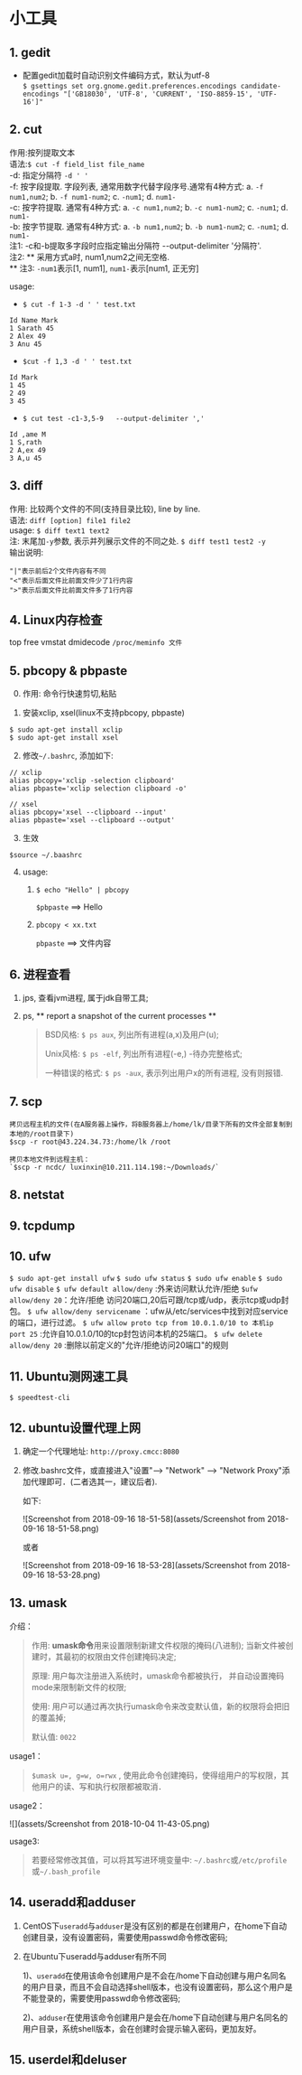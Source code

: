 # 小工具

## 1. gedit
* 配置gedit加载时自动识别文件编码方式，默认为utf-8 <br/>
`$ gsettings set org.gnome.gedit.preferences.encodings candidate-encodings "['GB18030', 'UTF-8', 'CURRENT', 'ISO-8859-15', 'UTF-16']"`

## 2. cut
作用:按列提取文本  <br />
语法:`$ cut -f field_list file_name`  <br />
-d: 指定分隔符 `-d ' '`  <br />
-f: 按字段提取. 字段列表, 通常用数字代替字段序号.通常有4种方式: a. `-f num1,num2`; b. `-f num1-num2`; c. `-num1`; d. `num1-`  <br />
-c: 按字符提取. 通常有4种方式: a. `-c num1,num2`; b. `-c num1-num2`; c. `-num1`; d. `num1-`  <br />
-b: 按字节提取. 通常有4种方式: a. `-b num1,num2`; b. `-b num1-num2`; c. `-num1`; d. `num1-` <br />
注1: -c和-b提取多字段时应指定输出分隔符 --output-delimiter '分隔符'. <br />
注2: ** 采用方式a时, num1,num2之间无空格.<br /> **
注3: `-num1`表示[1, num1], `num1-`表示[num1, 正无穷]

usage:
* `$ cut -f 1-3 -d ' ' test.txt`
```
Id Name Mark
1 Sarath 45
2 Alex 49
3 Anu 45
```

* `$cut -f 1,3 -d ' ' test.txt`
```
Id Mark
1 45
2 49
3 45
```

* `$ cut test -c1-3,5-9   --output-delimiter ','`
```
Id ,ame M
1 S,rath
2 A,ex 49
3 A,u 45
```

## 3. diff
作用: 比较两个文件的不同(支持目录比较), line by line. <br />
语法: `diff [option] file1 file2` <br />
usage: `$ diff text1 text2` <br />
注: 末尾加`-y`参数, 表示并列展示文件的不同之处. `$ diff test1 test2 -y`  <br />
输出说明:
```
"|"表示前后2个文件内容有不同
"<"表示后面文件比前面文件少了1行内容
">"表示后面文件比前面文件多了1行内容
```

## 4. Linux内存检查
top
free
vmstat
dmidecode
`/proc/meminfo 文件`

## 5. pbcopy & pbpaste

0. 作用: 命令行快速剪切,粘贴

1. 安装xclip, xsel(linux不支持pbcopy, pbpaste)

```
$ sudo apt-get install xclip
$ sudo apt-get install xsel
```

2. 修改`~/.bashrc`, 添加如下:

```
// xclip
alias pbcopy='xclip -selection clipboard'
alias pbpaste='xclip selection clipboard -o'

// xsel
alias pbcopy='xsel --clipboard --input'
alias pbpaste='xsel --clipboard --output'
```
3. 生效

`$source ~/.baashrc`

4. usage:
   1. `$ echo "Hello" | pbcopy`

      `$pbpaste`  ==> Hello

   2. `pbcopy < xx.txt`

      `pbpaste` ==> 文件内容

## 6.  进程查看

1. jps, 查看jvm进程, 属于jdk自带工具;

2. ps,  **  report a snapshot of the current processes **

   > BSD风格: `$ ps aux`, 列出所有进程(a,x)及用户(u);
   >
   > Unix风格: `$ ps -elf`, 列出所有进程(-e,) -待办完整格式;
   >
   > 一种错误的格式: `$ ps -aux`, 表示列出用户x的所有进程, 没有则报错.


## 7. scp

```
拷贝远程主机的文件(在A服务器上操作，将B服务器上/home/lk/目录下所有的文件全部复制到本地的/root目录下)
$scp -r root@43.224.34.73:/home/lk /root
```

```
拷贝本地文件到远程主机：
`$scp -r ncdc/ luxinxin@10.211.114.198:~/Downloads/`
```

## 8. netstat



## 9. tcpdump

## 10. ufw

`$ sudo apt-get install ufw`
`$ sudo ufw status`
`$ sudo ufw enable`
`$ sudo ufw disable`
`$ ufw default allow/deny` :外来访问默认允许/拒绝
`$ufw allow/deny 20`：允许/拒绝 访问20端口,20后可跟/tcp或/udp，表示tcp或udp封包。
`$ ufw allow/deny servicename`  ：ufw从/etc/services中找到对应service的端口，进行过滤。
`$ ufw allow proto tcp from 10.0.1.0/10 to 本机ip port 25`  :允许自10.0.1.0/10的tcp封包访问本机的25端口。
`$ ufw delete allow/deny 20`  :删除以前定义的"允许/拒绝访问20端口"的规则

## 11. Ubuntu测网速工具

`$ speedtest-cli`

## 12. ubuntu设置代理上网

1. 确定一个代理地址: `http://proxy.cmcc:8080`

2. 修改.bashrc文件，或直接进入"设置"--> "Network" --> "Network Proxy"添加代理即可．(二者选其一，建议后者).

   如下:

   ![Screenshot from 2018-09-16 18-51-58](assets/Screenshot from 2018-09-16 18-51-58.png)

   或者

   ![Screenshot from 2018-09-16 18-53-28](assets/Screenshot from 2018-09-16 18-53-28.png)

## 13. umask

介绍：

> 作用:  **umask命令**用来设置限制新建文件权限的掩码(八进制); 当新文件被创建时，其最初的权限由文件创建掩码决定;
>
> 原理: 用户每次注册进入系统时，umask命令都被执行， 并自动设置掩码mode来限制新文件的权限;
>
> 使用: 用户可以通过再次执行umask命令来改变默认值，新的权限将会把旧的覆盖掉;
>
> 默认值: `0022`

usage1：

>`$umask u=, g=w, o=rwx` , 使用此命令创建掩码，使得组用户的写权限，其他用户的读、写和执行权限都被取消．

usage2：

![](assets/Screenshot from 2018-10-04 11-43-05.png)

usage3:

> 若要经常修改其值，可以将其写进环境变量中: `~/.bashrc`或`/etc/profile`或`~/.bash_profile`

## 14. useradd和adduser

1. CentOS下`useradd`与`adduser`是没有区别的都是在创建用户，在home下自动创建目录，没有设置密码，需要使用passwd命令修改密码;

   

2. 在Ubuntu下useradd与adduser有所不同

   1)、`useradd`在使用该命令创建用户是不会在/home下自动创建与用户名同名的用户目录，而且不会自动选择shell版本，也没有设置密码，那么这个用户是不能登录的，需要使用passwd命令修改密码;

   2)、`adduser`在使用该命令创建用户是会在/home下自动创建与用户名同名的用户目录，系统shell版本，会在创建时会提示输入密码，更加友好。

## 15. userdel和deluser

